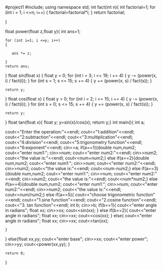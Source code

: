 #project1
#include<iostream>;
using namespace std;
int fact(int n){
    int factorial=1;
    for (int i = 1; i <=n; i++)
    {
     factorial=factorial*i;
    }
    return factorial;

    
}

float power(float z,float y){
    int ans=1;
    
    for (int i=1; i <=y; i++)
    {

       ans *= z;

    }
    return ans;
    
}
float sin(float x)
{
    float y = 0;
    for (int i = 3; i <= 19; i += 4)
    {
        y -= (power(x, i) / fact(i));
    }
    for (int s = 1; s <= 15; s += 4)
    {
        y += (power(x, s) / fact(s));
    }

    return y;
}
float cos(float x)
{
    float y = 0;
    for (int i = 2; i <= 15; i += 4)
    {
        y -= (power(x, i) / fact(i));
    }
    for (int s = 0; s <= 15; s += 4)
    {
        y += (power(x, s) / fact(s));
    }

    return y;
}
float tan(float x){
    float y;
    y=sin(x)/cos(x);
return y;}
int main(){
int a;

cout<<"Enter the operation:"<<endl;
cout<<"1:addition"<<endl;
cout<<"2:subtraction"<<endl;
cout<<"3:multiplication"<<endl;
cout<<"4:division"<<endl;
cout<<"5:trigonometry function"<<endl;
cout<<"6:exponent"<<endl;
cin>>a;
if(a==1){double num,num2;
cout<<"enter num1:";
cin>>num;
cout<<"enter num2:"<<endl;
cin>>num2;
cout<<"the value is:"<<endl;
cout<<num+num2;}
else if(a==2){double num,num2;
cout<<"enter num1:";
cin>>num;
cout<<"enter num2:"<<endl;
cin>>num2;
cout<<"the value is:"<<endl;
cout<<num-num2;}
else if(a==3){double num,num2;
cout<<"enter num1:";
cin>>num;
cout<<"enter num2:"<<endl;
cin>>num2;
cout<<"the value is:"<<endl;
cout<<num*num2;}
else if(a==4){double num,num2;
cout<<"enter num1:";
cin>>num;
cout<<"enter num2:"<<endl;
cin>>num2;
cout<<"the value is:"<<endl;
cout<<num/num2;}
else if(a==5){
    cout<<"choose trigonometric function"<<endl;
    cout<<"1.sine function"<<endl;
    cout<<"2.cosine function"<<endl;
    cout<<"3. tan function"<<endl;
    int b;
    cin>>b;
    if(b==1){
        cout<<"enter angle in radians";
float xx;
cin>>xx;
cout<<sin(xx);
    }
    else if(b==2){
        cout<<"enter angle in radians";
        float xx;
        cin>>xx;
        cout<<cos(xx);
    }
    else{
        cout<<"enter angle in radians";
        float xx;
        cin>>xx;
        cout<<tan(xx);

    }
}
else{float xx,yy;
    cout<<"enter base";
    cin>>xx;
    cout<<"enter power";
    cin>>yy;
    cout<<power(xx,yy);
}



















    return 0;
}
